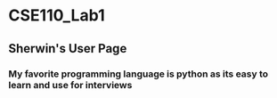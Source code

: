 # CSE110_Lab1
## Sherwin's User Page
### My favorite programming language is python as its easy to learn and use for interviews